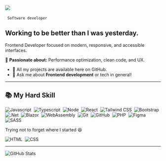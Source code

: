 <h1>
    <img src="https://readme-typing-svg.herokuapp.com/?font=Righteous&size=35&center=true&vCenter=true&width=500&height=50&duration=4000&lines=Hi+There!+👋;+I'm+João+Tambue!;" />
</h1>

 <p><code> Software developer </code></p>

<h2>Working to be better than I was yesterday.</h2>

<p>Frontend Developer focused on modern, responsive, and accessible interfaces.</p>

<p>🚀 <strong>Passionate about:</strong> Performance optimization, clean code, and UX.</p>  

<ul>
  <li>📁 All my projects are available here on GitHub.</li>
  <li>💬 Ask me about <strong>Frontend development</strong> or tech in general!</li> 
</ul>

---

## 📚 My Hard Skill

![Javascript](https://img.shields.io/badge/-Javascript-05122A?style=flat&logo=Javascript)&nbsp;
![Typescript](https://img.shields.io/badge/-Typescript-05122A?style=flat&logo=typescript)&nbsp;
![Node](https://img.shields.io/badge/-Node-05122A?style=flat&logo=node.js)&nbsp;
![React](https://img.shields.io/badge/-React.Js-05122A?style=flat&logo=react)&nbsp;
![Tailwind CSS](https://img.shields.io/badge/-Tailwind%20CSS-05122A?style=flat&logo=tailwind-css)&nbsp;
![Bootstrap](https://img.shields.io/badge/-Bootstrap-05122A?style=flat&logo=bootstrap)&nbsp;
![.Net](https://img.shields.io/badge/-CSharp-05122A?style=flat&logo=dotnet)&nbsp;
![Blazor](https://img.shields.io/badge/-Blazor-05122A?style=flat&logo=blazor)&nbsp;
![WebAssembly](https://img.shields.io/badge/-WebAssembly-05122A?style=flat&logo=webassembly)&nbsp;
![Git](https://img.shields.io/badge/-Git-05122A?style=flat&logo=git)&nbsp;
![GitHub](https://img.shields.io/badge/-GitHub-05122A?style=flat&logo=github)&nbsp;
![PHP](https://img.shields.io/badge/-PHP-05122A?style=flat&logo=php)&nbsp;
![Figma](https://img.shields.io/badge/-Figma-05122A?style=flat&logo=figma)&nbsp;
![SASS](https://img.shields.io/badge/-SASS-05122A?style=flat&logo=sass)&nbsp;

Trying not to forget where I started 😆

![HTML](https://img.shields.io/badge/-HTML-05122A?style=flat&logo=HTML5)&nbsp;
![CSS](https://img.shields.io/badge/-CSS-05122A?style=flat&logo=CSS3&logoColor=1572B6)&nbsp;

---

![GitHub Stats](https://github-readme-stats.vercel.app/api?username=Server-prog&show_icons=true&theme=tokyonight)


